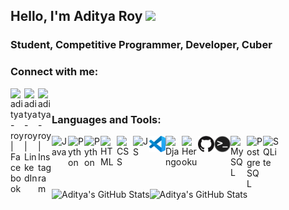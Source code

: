 ## Hello, I'm Aditya Roy <img src="https://raw.githubusercontent.com/MartinHeinz/MartinHeinz/master/wave.gif" width="30px">
### Student, Competitive Programmer, Developer, Cuber

### Connect with me:

<a href="https://www.facebook.com/2017ROYA02">
<img align="left" alt="aditya-roy | Facebook" width="22px" src="https://upload.wikimedia.org/wikipedia/commons/4/44/Facebook_Logo.png" />
</a>
<a href="https://www.linkedin.com/in/aditya-roy-b59ba386/">
<img align="left" alt="aditya-roy | LinkedIn" width="22px" src="https://cdn-icons-png.flaticon.com/512/174/174857.png" />
</a>
<a href="https://www.instagram.com/__._adi_.__/">
<img align="left" alt="aditya-roy | Instagram" width="22px" src="http://assets.stickpng.com/images/580b57fcd9996e24bc43c521.png" />
</a
<br/>
<br />

### Languages and Tools:
<img align="left" alt="Java" width="26px" src="https://cdn.freebiesupply.com/logos/thumbs/2x/java-4-logo.png" />
<img align="left" alt="Python" width="26px" src="https://upload.wikimedia.org/wikipedia/commons/thumb/c/c3/Python-logo-notext.svg/600px-Python-logo-notext.svg.png" />
<img align="left" alt="Python" width="26px" src="https://upload.wikimedia.org/wikipedia/commons/thumb/1/18/ISO_C%2B%2B_Logo.svg/306px-ISO_C%2B%2B_Logo.svg.png" />
<img align="left" alt="HTML" width="26px" src="https://iconape.com/wp-content/files/im/353223/svg/html5-without-wordmark-color.svg" />
<img align="left" alt="CSS" width="26px" src="https://upload.wikimedia.org/wikipedia/commons/thumb/d/d5/CSS3_logo_and_wordmark.svg/1200px-CSS3_logo_and_wordmark.svg.png" />
<img align="left" alt="JS" width="26px" src="https://cdn.freebiesupply.com/logos/large/2x/logo-javascript-logo-png-transparent.png" />
<img align="left" alt="Visual Studio Code" width="26px" src="https://raw.githubusercontent.com/github/explore/80688e429a7d4ef2fca1e82350fe8e3517d3494d/topics/visual-studio-code/visual-studio-code.png" />
<img align="left" alt="Django" width="26px" src="https://cdn.worldvectorlogo.com/logos/django-community.svg" />
<img align="left" alt="Heroku" width="26px" src="https://www.nicepng.com/png/full/223-2233246_heroku-logo-salesforce-heroku.png" />
<img align="left" alt="GitHub" width="26px" src="https://raw.githubusercontent.com/github/explore/78df643247d429f6cc873026c0622819ad797942/topics/github/github.png" />
<img align="left" alt="Terminal" width="26px" src="https://raw.githubusercontent.com/github/explore/80688e429a7d4ef2fca1e82350fe8e3517d3494d/topics/terminal/terminal.png" />
<img align="left" alt="MySQL" width="26px" src="https://brandslogos.com/wp-content/uploads/images/large/mysql-logo-1.png" />
<img align="left" alt="PostgreSQL" width="26px" src="https://www.pngkit.com/png/full/122-1229104_postgresql-elephant-logo-postgres-icon.png" />
<img align="left" alt="SQLite" width="26px" src="https://upload.wikimedia.org/wikipedia/commons/thumb/9/97/Sqlite-square-icon.svg/1200px-Sqlite-square-icon.svg.png" />
<br>
<br>

</details>

<br>
<img align="left" alt="Aditya's GitHub Stats" src="https://github-readme-stats.vercel.app/api?username=codenamecypher&show_icons=true&theme=tokyonight" />

<img align="left" alt="Aditya's GitHub Stats" src="https://github-readme-stats.vercel.app/api/top-langs/?username=CodenameCypher&layout=compact&show_icons=true&hide_border=true" />
